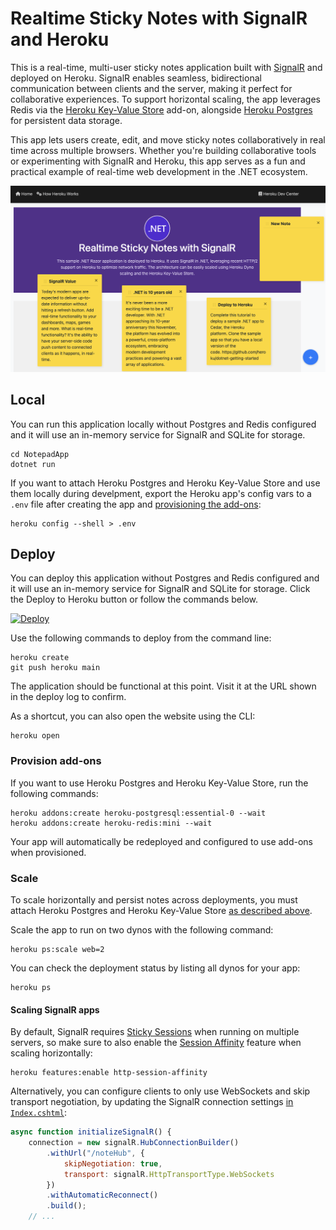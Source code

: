 # Realtime Sticky Notes with SignalR and Heroku

This is a real-time, multi-user sticky notes application built with [SignalR](https://dotnet.microsoft.com/en-us/apps/aspnet/signalr) and deployed on Heroku. SignalR enables seamless, bidirectional communication between clients and the server, making it perfect for collaborative experiences. To support horizontal scaling, the app leverages Redis via the [Heroku Key-Value Store](https://devcenter.heroku.com/articles/heroku-redis) add-on, alongside [Heroku Postgres](https://www.heroku.com/postgres) for persistent data storage. 

This app lets users create, edit, and move sticky notes collaboratively in real time across multiple browsers. Whether you're building collaborative tools or experimenting with SignalR and Heroku, this app serves as a fun and practical example of real-time web development in the .NET ecosystem.

<img src="Images/NotepadApp.png"/>

## Local

You can run this application locally without Postgres and Redis configured and it will use an in-memory service for SignalR and SQLite for storage. 

```
cd NotepadApp
dotnet run
```

If you want to attach Heroku Postgres and Heroku Key-Value Store and use them locally during develpment, export the Heroku app's config vars to a `.env` file after creating the app and [provisioning the add-ons](#provision-add-ons):

```
heroku config --shell > .env
```

## Deploy

You can deploy this application without Postgres and Redis configured and it will use an in-memory service for SignalR and SQLite for storage. Click the Deploy to Heroku button or follow the commands below. 

[![Deploy](https://www.herokucdn.com/deploy/button.svg)](https://www.heroku.com/deploy)

Use the following commands to deploy from the command line:

```
heroku create
git push heroku main
```

The application should be functional at this point. Visit it at the URL shown in the deploy log to confirm.

As a shortcut, you can also open the website using the CLI:

```
heroku open
```

### Provision add-ons

If you want to use Heroku Postgres and Heroku Key-Value Store, run the following commands:

```
heroku addons:create heroku-postgresql:essential-0 --wait
heroku addons:create heroku-redis:mini --wait
```

Your app will automatically be redeployed and configured to use add-ons when provisioned.

### Scale 

To scale horizontally and persist notes across deployments, you must attach Heroku Postgres and Heroku Key-Value Store [as described above](#provision-add-ons).

Scale the app to run on two dynos with the following command:

```
heroku ps:scale web=2
```

You can check the deployment status by listing all dynos for your app:

```
heroku ps
```

#### Scaling SignalR apps

By default, SignalR requires [Sticky Sessions](https://learn.microsoft.com/en-us/aspnet/core/signalr/scale?view=aspnetcore-9.0#sticky-sessions) when running on multiple servers, so make sure to also enable the [Session Affinity](https://devcenter.heroku.com/articles/session-affinity#enable-session-affinity) feature when scaling horizontally:

```
heroku features:enable http-session-affinity
```

Alternatively, you can configure clients to only use WebSockets and skip transport negotiation, by updating the SignalR connection settings [in `Index.cshtml`](/NotepadApp/Pages/Index.cshtml):

```javascript
async function initializeSignalR() {
    connection = new signalR.HubConnectionBuilder()
        .withUrl("/noteHub", {
            skipNegotiation: true,
            transport: signalR.HttpTransportType.WebSockets
        })
        .withAutomaticReconnect()
        .build();
    // ...
```
